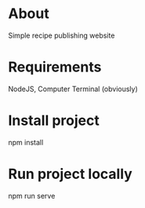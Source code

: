 # About
Simple recipe publishing website
# Requirements
NodeJS, Computer Terminal (obviously)
# Install project
npm install
# Run project locally
npm run serve
